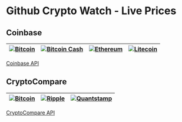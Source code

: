 # Github Crypto Watch - Live Prices


## Coinbase
    

|[![Bitcoin](https://img.shields.io/badge/dynamic/json.svg?colorB=007ec6&style=flat-square&uri=https://api.coinbase.com/v2/prices/BTC-USD/spot&query=data.amount&label=BTC&prefix=$&suffix=%20USD&logo=bitcoin)](https://www.coinbase.com/charts)|[![Bitcoin Cash](https://img.shields.io/badge/dynamic/json.svg?colorB=007ec6&style=flat-square&uri=https://api.coinbase.com/v2/prices/BCH-USD/spot&query=data.amount&label=BCH&prefix=$&suffix=%20USD&logo=data:image/png;base64,iVBORw0KGgoAAAANSUhEUgAAACAAAAAgCAYAAABzenr0AAACBklEQVRYhe1WO47CMBDdc3ABuACcgFwALrCcAC4AJ1gqqkCTLlBAtQikdEggUYEEgooG6GiAJo5J/LYIdhLyZ1eiWEZyN555nvdmxh8fb3vbvze9lUHUoVoVbjM3XVCtBqIUhA9RJVCtBms39vje5l%2BRsfVWBpEAzEVbBLN2I0/SsEOUAqzdyAP4KQB0UneCLNqxiX3glx1xn07q6QAQJQ%2BQ89PJgypIlHxyALyE1nEaHFzOgWpVEKUAdlpHgrCOU0FhMgByVqA2%2BqVQAParCnaJtWqorzEoi3i6nI0HwLlnp1W40FQJ7LIHO608qgc5Q5dzPn/uF6QFHwBesrAWYqe1yMeuB9BJA8awAnY93JM0QrUQRKkPAEcbVlKiSqKs7LJ3kmx79r1hxU9Dv5QcQCz/HOj9xcb3J8xN15kXxymIKgUCAPB3APiL2fUAazfGbd4U9DzqJxUAroE4AFSrAQDMbS9Y8UEAyPn3IhRauLcg14E9E1Z3GmbPizBJG%2BotZxZwX27mtudrxVRt6A4cRYPbrOPMbkmtFtoBQPA4jhzFUVXgK9lcdmAuO7jNmx49PL4%2B%2BSjm/PJlFLNOjUHZHj5yzld6d3umWkZulQNPrmNX8tTrmJ/bvOnieQqiFmMTE7UoOilJBRN8yZxKcC4ft5/RL4FqVc9PKEkr660MXv0lfdvbXm8/pid3NlaS198AAAAASUVORK5CYII=)](https://www.coinbase.com/charts)|[![Ethereum](https://img.shields.io/badge/dynamic/json.svg?colorB=007ec6&style=flat-square&uri=https://api.coinbase.com/v2/prices/ETH-USD/spot&query=data.amount&label=ETH&prefix=$&suffix=%20USD&logo=data:image/svg%2bxml;base64,PHN2ZyB4bWxucz0iaHR0cDovL3d3dy53My5vcmcvMjAwMC9zdmciIHZpZXdCb3g9IjUwMCA1MDAgMjAwMCAyMDAwIj48cGF0aCBmaWxsPSIjRkZGIiBkPSJNMTUwMCA1MDBMODg2LjEgMTUxOC42bDYxMy45LTI3OS4xeiIvPjxwYXRoIGZpbGw9IiNGRkYiIGQ9Ik0xNTAwIDEyMzkuNWwtNjEzLjkgMjc5LjEgNjEzLjkgMzYyLjh6TTIxMTMuOSAxNTE4LjZMMTUwMCA1MDB2NzM5LjV6Ii8%2bPHBhdGggZmlsbD0iI0ZGRiIgZD0iTTE1MDAgMTg4MS40bDYxMy45LTM2Mi44LTYxMy45LTI3OS4xeiIvPjxwYXRoIGZpbGw9IiNGRkYiIGQ9Ik04ODYuMSAxNjM0LjlMMTUwMCAyNTAwdi01MDIuM3oiLz48cGF0aCBmaWxsPSIjRkZGIiBkPSJNMTQ5OS45IDE5OTcuN1YyNTAwbDYxNC4yLTg2NS4xeiIvPjwvc3ZnPg==)](https://www.coinbase.com/charts)|[![Litecoin](https://img.shields.io/badge/dynamic/json.svg?colorB=007ec6&style=flat-square&uri=https://api.coinbase.com/v2/prices/LTC-USD/spot&query=data.amount&label=LTC&prefix=$&suffix=%20USD&logo=data:image/png;base64,iVBORw0KGgoAAAANSUhEUgAAACAAAAAgCAYAAABzenr0AAAB6klEQVRYhbVXMY6rMBDlCDnCHiE3%2Bdzo5wi5weYibwZRuKAgyIXLUCCFgoJILigo/ItPdllsgo03I42EEsbvzZvx2CRJgDFzCuCTiJiIrkRkJr8SEU///QlZ0wf0Y1q4nwFueQ/gk5kPUeAAToHAFhFm/rsn68NC4li/eqvBzMfIrF%2BpcfTJ/B3gcxJuJd4g%2B2o5nASmhvNapCxLc7vdfnhRFN4kAJyW2X%2BESN/3vVlaCAGrFER08Q3O89wCH8dxTykuc/kfvoFSSotA27a7GvIpfxoS2DSNRUAptashmTkNkp%2BIjNbaIiCE2EUAwDkhosw3QAhhgQ/DYKSU5n6/mzzPQ0lkCRFVvgFKKYvA07TWe1S4JiEBbds6wZ8q7CmDFwEppem6zgkeuP%2BdBDZLMAzDb8o%2B92qzCYUQRmvtnH5N08QSyLy3oasEZVlGEQBw9h5E4zhaBPq%2Bf%2Blb84GZU69RXBTF6vZbs63zAcDD%2BzCq6zqYQNd1W6p%2BH0bMfFiqAODrWSll6roO8nl/zNd6Zm/djEIuJLFuXUhmpbBmwpJ9IJDr98oJvlaKX87clt5B4vgOEhP462v5XAlXOSK82vWZBuAUowaAx2rD%2BdqkxiWEyPTuJfrj1EEmpf9DK1uUqCKiDMD5a7x62j9aLcW4NNRWuAAAAABJRU5ErkJggg==)](https://www.coinbase.com/charts)|
|--|--|--|--|

[Coinbase API](https://developers.coinbase.com/api/v2#get-sell-price)

## CryptoCompare
    

|[![Bitcoin](https://img.shields.io/badge/dynamic/json.svg?colorB=007ec6&style=flat-square&uri=https%3A%2F%2Fmin-api.cryptocompare.com%2Fdata%2Fprice%3Ffsym%3DBTC%26tsyms%3DUSD&query=USD&label=BTC&prefix=$&suffix=%20USD&logo=bitcoin)](https://www.cryptocompare.com/coins/btc/overview/USD)|[![Ripple](https://img.shields.io/badge/dynamic/json.svg?colorB=007ec6&style=flat-square&uri=https%3A%2F%2Fmin-api.cryptocompare.com%2Fdata%2Fprice%3Ffsym%3DXRP%26tsyms%3DUSD&query=USD&label=XRP&prefix=$&suffix=%20USD&logo=data:image/png;base64,iVBORw0KGgoAAAANSUhEUgAAACAAAAAgCAYAAABzenr0AAACuklEQVRYhdXX604aQRQA4HHZYVcuso/AI/AG5Q3qI2yrrZjSigm0WlOZ1JK01hRMGrEgWcAL1EtAUyBe0l1bbWyadompMSEmq%2BkDLG9w/GGaUGFhoWuI5//M%2BXZn5swchIwOkuPws80RHFgXsX8V8GgW6JFlmfIuBpFHcBqerzYwKbiY55uKeTwP5qcbUAMAkzcN1HBSRQ8X%2Bm8kOUtKTmbyk8pMbIEWwDScBGooAWgw7r4JgMhOFkAPoGcgpiJe4IxM7mRJCfQCqMEYoPtR3jjA1DZpG3BvPt9lQFQyDMC83PV1FYBDO64O9gDRnNAmnLptid9he/xYtM2XRVtUDrJR2dn0L5BSuS0AH62fj8soTkeqIjuSp9CXOIG%2B%2BDHY58tgn/sFtvc/wBo5ErQALCnxugEDsUjD5NzimepIV0ALYJv9DpbwoawBcOoB9AwtNN793Ioic0tn0ApgDX8Dy8xB3Z8wk2J/MwD1KH1u8gh84%2BSZP24uo4BegHXmAHrf7Idrv54hRfkfQGA9j/1rPtqXcSPfsktr6a4AHy%2BS7QIs0/tgeS2q7Ks9sXdqB2pPAR7L1a9xc8C51CEAekN7cB1Aj%2BXctwyQvYh0BvhcZkO70nWAeTyfaw/QwSZkp7/wf8fj0I6LIaVq7SbEgXWR9q8FTaPZu/TjlTutESuKpPsYvv1Kro9nSNHX9Bh6UyrlSQW1ATmF45bOqi0L0bvDcqPxLCm5dRYiURshKJwjXZE0S/HskebxYkgx0kYp1izpCCGErELF1Zc4Ifb4cd4elZPWuZ%2B%2B1pdRUf3vy6jTME9t9xt6HbcbXX8R3VZA0jhAt5/lV4iipLsxGfxQNTQ5QgghInLMi0JVV2v2INb8fdBpYFJwmSe2yprNqUeoIs8N9IV1kLEcjwMbEu1freLRLNBPliXKmyKN%2BsFLv85ThUlUYh0AAAAASUVORK5CYII=)](https://www.cryptocompare.com/coins/xrp/overview/USD)|[![Quantstamp](https://img.shields.io/badge/dynamic/json.svg?colorB=007ec6&style=flat-square&uri=https%3A%2F%2Fmin-api.cryptocompare.com%2Fdata%2Fprice%3Ffsym%3DQSP%26tsyms%3DUSD&query=USD&label=QSP&prefix=$&suffix=%20USD&logo=data:image/png;base64,iVBORw0KGgoAAAANSUhEUgAAACAAAAAgCAYAAABzenr0AAAD4ElEQVRYhb2S3U9TZxzHn39iMt/Y1KmbgrtQb7xzBpdotqgLmwujgwwdNJS%2BeEoslBcXnGmASpkEBKSUYluNwKmNpFViFElte2UZhloDGlqNQgt/wndXz/E5PefQmhV/yefm93xffn0h3xr%2BBsUbmUWT2wd2l0%2Ba3D7wkahoRw7oL%2BOA/jK8kSjomF0%2B0H2%2BMLt8Qj4fjgp7UqxtAx/%2BUC4ccfMuirVtecF8864knw9HUaxtA%2BFDzySPdBpHvSjS/CVwvMWGnnuPEIm/RjK9JuiS6TVE4q/Rc%2B8RjrfYRJ7GUa9i/kToGUijk1cUAECjk0elbRiR%2BKt1dexE4q9QaRtGLtlkv7oVDSPrCzdiGkZ47Fe3guyraca%2BmmY0OMY/XbljHLSXfPNnEyim4Y0/wjQ8DraTfH3eDBaTfSxryJvUGhxTQVzzPcQ130M4poJ4k1rL6jPZx5DZR/ZWNYClvH1AMWB%2B6S3K2weQ6WG980tvFf1yXrL3DxNYwrFFWXM4tohDtZeQqc/kUO0lxYxQbEGiJ3sqL4JylLMofvKD6law2vU4qG5V/CaOchaRluz%2BvR6U7okHsqayK31gdblQdqVPNqt74oFIR75SGUEJzy9IDMmVVbCajyG5sir9KecXRBqy6zcOFDmD3T8NViOH8boHxuseyd7un5bkJZbTIg3ZWWYARW5sYwGwmkyMfW5Ba%2Bxzi95sYwHZTFZDdv6qB0X2gDt%2BsBoWY69Lojf2uoR32x2//AFMBtlxVgeK3E8wNPkYrIbCyZTT4Xpd2HFWh6HJx5K35MqqKId8%2BXMdKKHnLyWGxHIarIbC9YwqHgAAXM8okstpyT70/KUoh3xRqgHl6u1J2bBfWmxgdZQLWY6Qm6u3J0UZpPCnWlCOVDfLmuYWEygqN4LVUgz/OD/qgCPVzSI/KTytBsvTubisMfjvCxSVXUCmvvC0GobukZzKn87FJV6y/VQNWErNVsWAucUESs1WZHq2n6qBoduR9QA5L9n2YzVY9F3Zg5bepzDgnUKny4dOlw8D3iksvU9l9em7HMjsI1t/OA%2BKrsueNeT/jq7LDraTbDl5DltOnoPOuvHlwhFWO2gv2XyiClrr0Ccrp6O1DmHziSoQbeeN9YWdN3Cm3oLgbCzn8OBsDGfqLcglm9y6P6Ms6BjE599XChxWcehw8ghGY0i8%2B/CnS7xLIRiNocPJ47CKE3m0HYOK%2Bbfuz4AUlFTAE5AeUdc%2BiIKSirxQ1y49whOYQUFJBcimYypsOqaCJ/BEeNRY%2BkH3%2BUJj6WfKnwh78tl35aC4/dPQWPrB7vKJxtIPt39atPsPb2wS7ti1SbIAAAAASUVORK5CYII=)](https://www.cryptocompare.com/coins/qsp/overview/USD)|
|--|--|--|

[CryptoCompare API](https://www.cryptocompare.com/api/)

